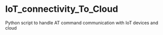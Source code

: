 # IoT_connectivity_To_Cloud
Python script to handle AT command communication with IoT devices and cloud
